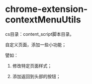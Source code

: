 chrome-extension-contextMenuUtils
==========================
cs目录：content_script脚本目录。

自定义页面，添加一些小功能；

譬如：

1) 修改特定页面样式；

2) 添加返回到头部的按钮；
